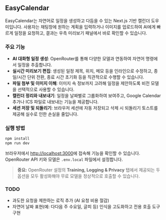 ## EasyCalendar

EasyCalendar는 자연어로 일정을 생성하고 다듬을 수 있는 Next.js 기반 캘린더 도우미입니다. 사용자는 채팅창에 원하는 계획을 입력하거나 이미지를 업로드하여 AI에게 빠르게 일정을 요청하고, 결과는 우측 미리보기 패널에서 바로 확인할 수 있습니다.

### 주요 기능
- **AI 대화형 일정 생성**: OpenRouter를 통해 다양한 모델과 연동하여 자연어 명령에서 일정을 추출합니다.
- **실시간 미리보기 편집**: 생성된 일정 제목, 위치, 메모 등을 인라인으로 수정하고, 종일/시간 단위 전환, 종료 시간 초기화 등을 직관적으로 수행할 수 있습니다.
- **파일 첨부 및 이미지 이해**: 이미지 속 정보까지 고려해 일정을 제안하도록 비전 모델을 선택적으로 사용할 수 있습니다.
- **캘린더 정리와 내보내기**: 일정을 날짜별로 그룹화하여 보여주고, Google Calendar 추가나 ICS 파일로 내보내는 기능을 제공합니다.
- **세션 저장 및 되돌리기**: 브라우저 세션에 자동 저장되고 삭제 시 되돌리기 토스트를 제공해 실수로 인한 손실을 줄입니다.

### 실행 방법
```bash
npm install
npm run dev
```

브라우저에서 [http://localhost:3000](http://localhost:3000)에 접속해 기능을 확인할 수 있습니다. OpenRouter API 키와 모델은 `.env.local` 파일에서 설정합니다.

> **중요:** OpenRouter 설정의 **Training, Logging & Privacy** 탭에서 제공되는 두 옵션을 모두 활성화해야 무료 모델을 정상적으로 호출할 수 있습니다.

### TODO
- 과도한 요청을 제한하는 로직 추가 (AI 요청 비용 절감)
- 자연어 날짜 표현(예: 다다음 주 수요일, 글피 등) 인식을 고도화하고 전용 호출 도구 구현

